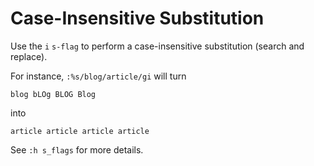 # Case-Insensitive Substitution

Use the `i` `s-flag` to perform a case-insensitive substitution (search and
replace).

For instance, `:%s/blog/article/gi` will turn

```
blog bLOg BLOG Blog
```

into

```
article article article article
```

See `:h s_flags` for more details.
